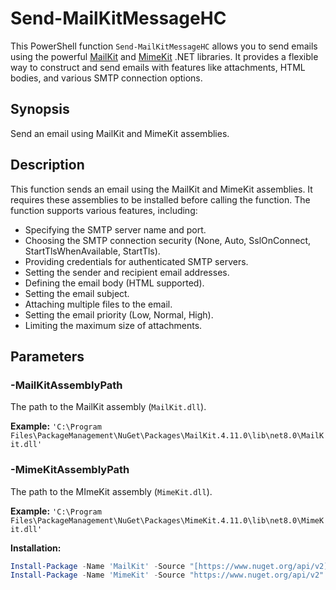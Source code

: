 # Send-MailKitMessageHC

This PowerShell function `Send-MailKitMessageHC` allows you to send emails using the powerful [MailKit](https://github.com/jstedfast/MailKit) and [MimeKit](https://github.com/jstedfast/MimeKit) .NET libraries. It provides a flexible way to construct and send emails with features like attachments, HTML bodies, and various SMTP connection options.

## Synopsis

Send an email using MailKit and MimeKit assemblies.

## Description

This function sends an email using the MailKit and MimeKit assemblies. It requires these assemblies to be installed before calling the function. The function supports various features, including:

- Specifying the SMTP server name and port.
- Choosing the SMTP connection security (None, Auto, SslOnConnect, StartTlsWhenAvailable, StartTls).
- Providing credentials for authenticated SMTP servers.
- Setting the sender and recipient email addresses.
- Defining the email body (HTML supported).
- Setting the email subject.
- Attaching multiple files to the email.
- Setting the email priority (Low, Normal, High).
- Limiting the maximum size of attachments.

## Parameters

### -MailKitAssemblyPath

The path to the MailKit assembly (`MailKit.dll`).

**Example:** `'C:\Program Files\PackageManagement\NuGet\Packages\MailKit.4.11.0\lib\net8.0\MailKit.dll'`

### -MimeKitAssemblyPath

The path to the MImeKit assembly (`MimeKit.dll`).

**Example:** `'C:\Program Files\PackageManagement\NuGet\Packages\MimeKit.4.11.0\lib\net8.0\MimeKit.dll'`

**Installation:**

```powershell
Install-Package -Name 'MailKit' -Source "[https://www.nuget.org/api/v2](https://www.nuget.org/api/v2)" -SkipDependencies -Scope AllUsers
Install-Package -Name 'MimeKit' -Source "https://www.nuget.org/api/v2" -SkipDependencies -Scope AllUsers
```
